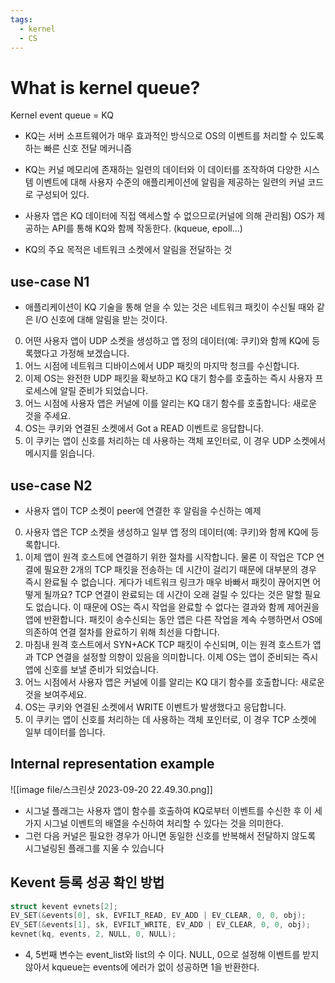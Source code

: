 ```yaml
---
tags:
  - kernel
  - CS
---
```

# What is kernel queue?
Kernel event queue = KQ

- KQ는 서버 소프트웨어가 매우 효과적인 방식으로 OS의 이벤트를 처리할 수 있도록 하는 빠른 신호 전달 메커니즘

- KQ는 커널 메모리에 존재하는 일련의 데이터와 이 데이터를 조작하여 다양한 시스템 이벤트에 대해 사용자 수준의 애플리케이션에 알림을 제공하는 일련의 커널 코드로 구성되어 있다.

- 사용자 앱은 KQ 데이터에 직접 액세스할 수 없으므로(커널에 의해 관리됨) OS가 제공하는 API를 통해 KQ와 함께 작동한다. (kqueue, epoll...)

- KQ의 주요 목적은 네트워크 소켓에서 알림을 전달하는 것

## use-case N1
- 애플리케이션이 KQ 기술을 통해 얻을 수 있는 것은 네트워크 패킷이 수신될 때와 같은 I/O 신호에 대해 알림을 받는 것이다.

0. 어떤 사용자 앱이 UDP 소켓을 생성하고 앱 정의 데이터(예: 쿠키)와 함께 KQ에 등록했다고 가정해 보겠습니다.
1. 어느 시점에 네트워크 디바이스에서 UDP 패킷의 마지막 청크를 수신합니다.
2. 이제 OS는 완전한 UDP 패킷을 확보하고 KQ 대기 함수를 호출하는 즉시 사용자 프로세스에 알릴 준비가 되었습니다.
3. 어느 시점에 사용자 앱은 커널에 이를 알리는 KQ 대기 함수를 호출합니다: 새로운 것을 주세요.
4. OS는 쿠키와 연결된 소켓에서 Got a READ 이벤트로 응답합니다.
5. 이 쿠키는 앱이 신호를 처리하는 데 사용하는 객체 포인터로, 이 경우 UDP 소켓에서 메시지를 읽습니다.

## use-case N2
- 사용자 앱이 TCP 소켓이 peer에 연결한 후 알림을 수신하는 예제

0. 사용자 앱은 TCP 소켓을 생성하고 일부 앱 정의 데이터(예: 쿠키)와 함께 KQ에 등록합니다.
1. 이제 앱이 원격 호스트에 연결하기 위한 절차를 시작합니다. 물론 이 작업은 TCP 연결에 필요한 2개의 TCP 패킷을 전송하는 데 시간이 걸리기 때문에 대부분의 경우 즉시 완료될 수 없습니다. 게다가 네트워크 링크가 매우 바빠서 패킷이 끊어지면 어떻게 될까요? TCP 연결이 완료되는 데 시간이 오래 걸릴 수 있다는 것은 말할 필요도 없습니다. 이 때문에 OS는 즉시 작업을 완료할 수 없다는 결과와 함께 제어권을 앱에 반환합니다. 패킷이 송수신되는 동안 앱은 다른 작업을 계속 수행하면서 OS에 의존하여 연결 절차를 완료하기 위해 최선을 다합니다.
2. 마침내 원격 호스트에서 SYN+ACK TCP 패킷이 수신되며, 이는 원격 호스트가 앱과 TCP 연결을 설정할 의향이 있음을 의미합니다. 이제 OS는 앱이 준비되는 즉시 앱에 신호를 보낼 준비가 되었습니다.
3. 어느 시점에서 사용자 앱은 커널에 이를 알리는 KQ 대기 함수를 호출합니다: 새로운 것을 보여주세요.
4. OS는 쿠키와 연결된 소켓에서 WRITE 이벤트가 발생했다고 응답합니다.
5. 이 쿠키는 앱이 신호를 처리하는 데 사용하는 객체 포인터로, 이 경우 TCP 소켓에 일부 데이터를 씁니다.
## Internal representation example
![[image file/스크린샷 2023-09-20 22.49.30.png]]
- 시그널 플래그는 사용자 앱이 함수를 호출하여 KQ로부터 이벤트를 수신한 후 이 세 가지 시그널 이벤트의 배열을 수신하여 처리할 수 있다는 것을 의미한다.
- 그런 다음 커널은 필요한 경우가 아니면 동일한 신호를 반복해서 전달하지 않도록 시그널링된 플래그를 지울 수 있습니다

## Kevent 등록 성공 확인 방법
```cpp
struct kevent evnets[2];
EV_SET(&events[0], sk, EVFILT_READ, EV_ADD | EV_CLEAR, 0, 0, obj);
EV_SET(&events[1], sk, EVFILT_WRITE, EV_ADD | EV_CLEAR, 0, 0, obj);
kevnet(kq, events, 2, NULL, 0, NULL);
```
- 4, 5번째 변수는 event_list와 list의 수 이다. NULL, 0으로 설정해 이벤트를 받지 않아서 kqueue는 events에 에러가 없이 성공하면 1을 반환한다.